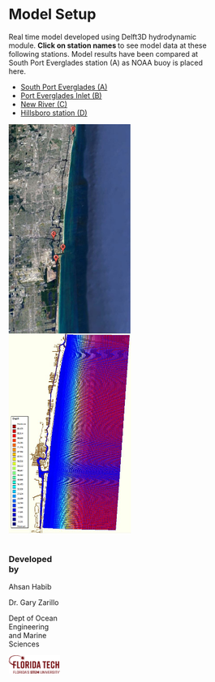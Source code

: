 

<html>
  
<body>
  
<style>
.column {
  float: left;
  padding: 2px;
}

.left {
  width: 80%;
}

.right {
  width: 20%;
}

</style>
<div class="column left">
    <h1>Model Setup </h1>
    <p>
Real time model developed using Delft3D hydrodynamic module. <strong> Click on station names </strong> to see model data at these following stations. Model results have been compared at South Port Everglades station (A) as NOAA buoy is placed here.
    </p>
 
<ul>
 <li><a href="waterlevel_porteverglades.jpg" target="_blank"> South Port Everglades (A)</a></li>
 <li><a href="waterlevel_evergladesinlet.jpg" target="_blank"> Port Everglades Inlet (B)</a></li>
 <li><a href="waterlevel_plantriver.jpg" target="_blank"> New River (C)</a></li>
 <li><a href="waterlevel_hillsboroinlet.jpg" target="_blank"> Hillsboro station (D)</a></li> 
</ul>

  <a href="gmap4.JPG"> <img src="gmap4.JPG" width="240" align="left"> </a> 
  <a href="c24.JPG"> <img src="c24.JPG" width="241" align="center"> </a> 
  
</div>

  <div class="column right">
    <h3>Developed by</h3>
    <p> Ahsan Habib </p>
    <p> Dr. Gary Zarillo </p>
    <p> Dept of Ocean Engineering and Marine Sciences </p>
    <p>
    <a href="Primary_horiz_tagline_crimson.png"> <img src="Primary_horiz_tagline_crimson.png" width="390" align="left"> </a>
    </p>
   <p></p>
  </div>
  
</body>

</html>



